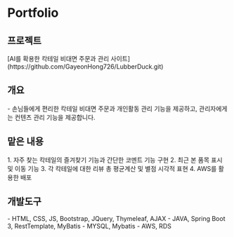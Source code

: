 # Portfolio
<h2>프로젝트</h2>
[AI를 확용한 칵테일 비대면 주문과 관리 사이트](https://github.com/GayeonHong726/LubberDuck.git)

<h2>개요</h2>
- 손님들에게 편리한 칵테일 비대면 주문과 개인활동 관리 기능을 제공하고, 관리자에게는 컨텐츠 관리 기능을 제공합니다.

<h2>맡은 내용</h2>
1. 자주 찾는 칵테일의 즐겨찾기 기능과 간단한 코멘트 기능 구현 
2. 최근 본 품목 표시 및 이동 기능
3. 각 칵테일에 대한 리뷰 총 평균계산 및 별점 시각적 표현
4. AWS를 활용한 배포

<h2>개발도구</h2>
- HTML, CSS, JS, Bootstrap, JQuery, Thymeleaf, AJAX
- JAVA, Spring Boot 3, RestTemplate, MyBatis
- MYSQL, Mybatis
- AWS, RDS

